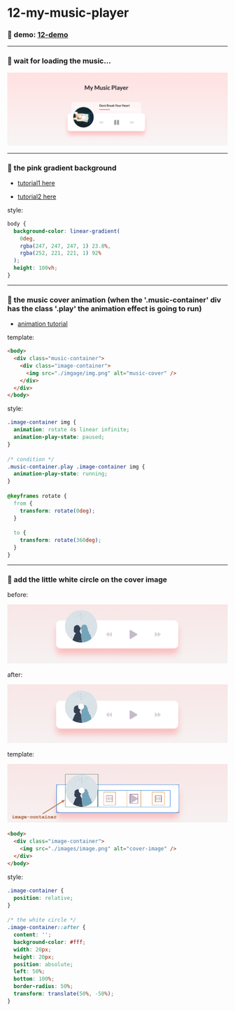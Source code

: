 # 12-my-music-player

### :eyes: demo: [12-demo](http://47.98.249.108:3001/12-my-music-player/index.html)

---

### :musical_note: wait for loading the music...

![music](./screen-shots/music.png)

---

### :musical_note: the pink gradient background

- [tutorial1 here](https://www.runoob.com/css3/css3-gradients.html)

- [tutorial2 here](https://developer.mozilla.org/zh-CN/docs/Web/CSS/linear-gradient)

style:
```css
body {
  background-color: linear-gradient(
    0deg,
    rgba(247, 247, 247, 1) 23.8%,
    rgba(252, 221, 221, 1) 92%
  );
  height: 100vh;
}
```

---

### :musical_note: the music cover animation (when the '.music-container' div has the class '.play' the animation effect is going to run)

- [animation tutorial](https://developer.mozilla.org/zh-CN/docs/Web/CSS/animation)

template:
```html
<body>
  <div class="music-container">
    <div class="image-container">
      <img src="./imgage/img.png" alt="music-cover" />
    </div>
  </div>
</body>
```

style:
```css
.image-container img {
  animation: rotate 4s linear infinite;
  animation-play-state: paused;
}

/* condition */
.music-container.play .image-container img {
  animation-play-state: running;
}

@keyframes rotate {
  from {
    transform: rotate(0deg);
  }

  to {
    transform: rotate(360deg);
  }
}

```

---

### :musical_note: add the little white circle on the cover image

before:

![cover-before](./screen-shots/circle-before.png)

after:

![cover-after](./screen-shots/circle-after.png)

template:

![player-structure](./screen-shots/circle-structure.png)

```html
<body>
  <div class="image-container">
    <img src="./images/image.png" alt="cover-image" />
  </div>
</body>
```

style:
```css
.image-container {
  position: relative;
}

/* the white circle */
.image-container::after {
  content: '';
  background-color: #fff;
  width: 20px;
  height: 20px;
  position: absolute;
  left: 50%;
  bottom: 100%;
  border-radius: 50%;
  transform: translate(50%, -50%);
}
```
